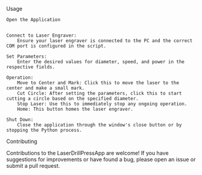 Usage

    Open the Application
        

    Connect to Laser Engraver:
        Ensure your laser engraver is connected to the PC and the correct COM port is configured in the script.

    Set Parameters:
        Enter the desired values for diameter, speed, and power in the respective fields.

    Operation:
        Move to Center and Mark: Click this to move the laser to the center and make a small mark.
        Cut Circle: After setting the parameters, click this to start cutting a circle based on the specified diameter.
        Stop Laser: Use this to immediately stop any ongoing operation.
        Home: This button homes the laser engraver.

    Shut Down:
        Close the application through the window's close button or by stopping the Python process.

Contributing

Contributions to the LaserDrillPressApp are welcome! If you have suggestions for improvements or have found a bug, please open an issue or submit a pull request.
